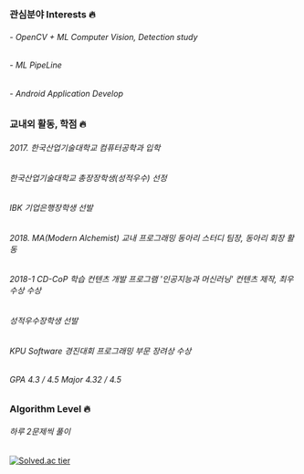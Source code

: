 ### 관심분야 Interests 🔥

###### - OpenCV + ML Computer Vision, Detection study
###### - ML PipeLine
###### - Android Application Develop

### 교내외 활동, 학점 🔥
###### 2017. 한국산업기술대학교 컴퓨터공학과 입학
###### 한국산업기술대학교 총장장학생(성적우수) 선정
###### IBK 기업은행장학생 선발

###### 2018. MA(Modern Alchemist) 교내 프로그래밍 동아리 스터디 팀장, 동아리 회장 활동
###### 2018-1 CD-CoP 학습 컨텐츠 개발 프로그램 '인공지능과 머신러닝' 컨텐츠 제작, 최우수상 수상
###### 성적우수장학생 선발
###### KPU Software 경진대회 프로그래밍 부문 장려상 수상

###### GPA 4.3 / 4.5 Major 4.32 / 4.5


###  Algorithm Level 🔥
###### 하루 2문제씩 풀이
[![Solved.ac tier](http://mazassumnida.wtf/api/v2/generate_badge?boj=free_minkya)](https://solved.ac/free_minkya)
